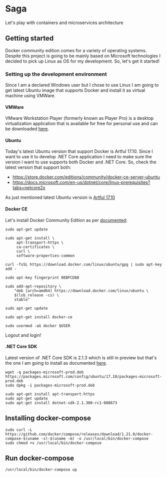 # Saga
Let's play with containers and microservices architecture 

## Getting started

Docker community edition comes for a variety of operating systems. Despite this project is going to be mainly based on Microsoft technologies I decided to pick up Linux as OS for my development. So, let's get it started!

### Setting up the development environment

Since I am a declared Windows user but I chose to use Linux I am going to get latest Ubuntu image that supports Docker and install it as virtual machine using VMWare.

#### VMWare

VMware Workstation Player (formerly known as Player Pro) is a desktop virtualization application that is available for free for personal use and can be downloaded [here](https://www.vmware.com/uk/products/workstation-player.html).

#### Ubuntu

Today's latest Ubuntu version that support Docker is Artful 17.10. Since I want to use it to develop .NET Core application I need to make sure the version I want to use supports both Docker and .NET Core. So, check the latest version that support both:
* https://store.docker.com/editions/community/docker-ce-server-ubuntu
* https://docs.microsoft.com/en-us/dotnet/core/linux-prerequisites?tabs=netcore2x

As just mentioned latest Ubuntu version is [Artful 17.10](http://releases.ubuntu.com/17.10/ubuntu-17.10.1-desktop-amd64.iso)

#### Docker CE

Let's install Docker Community Edition as per [documented](https://docs.docker.com/install/linux/docker-ce/ubuntu/#set-up-the-repository):

```
sudo apt-get update

sudo apt-get install \
     apt-transport-https \
     ca-certificates \
     curl \
     software-properties-common

curl -fsSL https://download.docker.com/linux/ubuntu/gpg | sudo apt-key add -

sudo apt-key fingerprint 0EBFCD88

sudo add-apt-repository \
    "deb [arch=amd64] https://download.docker.com/linux/ubuntu \
    $(lsb_release -cs) \
    stable"

sudo apt-get update

sudo apt-get install docker-ce

sudo usermod -aG docker $USER
```

Logout and login!

#### .NET Core SDK

Latest version of .NET Core SDK is 2.1.3 which is still in preview but that's the one I am going to install as documented [here](https://www.microsoft.com/net/download/linux-package-manager/ubuntu17-10/sdk-2.1.300-rc1).

```
wget -q packages-microsoft-prod.deb https://packages.microsoft.com/config/ubuntu/17.10/packages-microsoft-prod.deb
sudo dpkg -i packages-microsoft-prod.deb

sudo apt-get install apt-transport-https
sudo apt-get update
sudo apt-get install dotnet-sdk-2.1.300-rc1-008673
```

## Installing docker-compose

```
sudo curl -L https://github.com/docker/compose/releases/download/1.21.0/docker-compose-$(uname -s)-$(uname -m) -o /usr/local/bin/docker-compose
sudo chmod +x /usr/local/bin/docker-compose
```

## Run docker-compose

```
/usr/local/bin/docker-compose up
```
